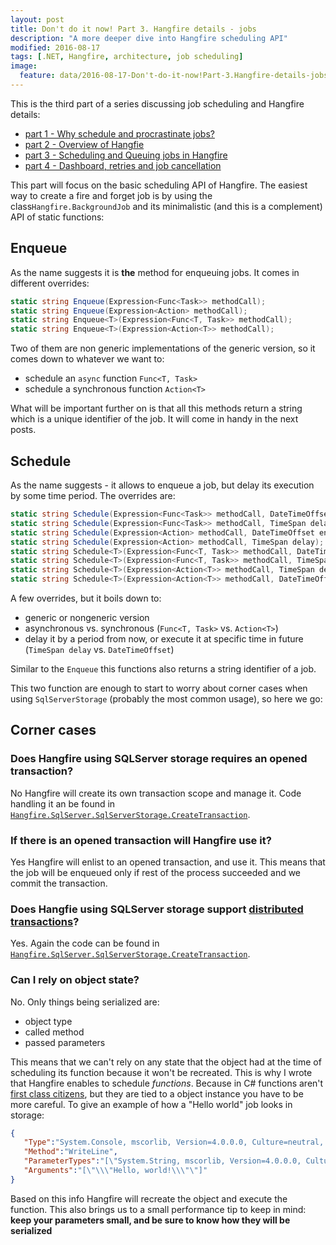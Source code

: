 ```yaml
---
layout: post
title: Don't do it now! Part 3. Hangfire details - jobs
description: "A more deeper dive into Hangfire scheduling API"
modified: 2016-08-17
tags: [.NET, Hangfire, architecture, job scheduling]
image:
  feature: data/2016-08-17-Don't-do-it-now!Part-3.Hangfire-details-jobs/logo.jpg
---
```


This is the third part of a series discussing job scheduling and Hangfire details:

- [part 1 - Why schedule and procrastinate jobs?](/Don't-do-it)
- [part 2 - Overview of Hangfie](/Don't-do-it-now!-Part-2.-Background-tasks,-job-queuing-and-scheduling-with-Hangfire/)
- [part 3 - Scheduling and Queuing jobs in Hangfire](/Don't-do-it-now!-Part-3.-Hangfire-details-jobs/)
- [part 4 - Dashboard, retries and job cancellation](/Don't-do-it-now!-Part-4.-Hangfire-details-dashboard,-retries-and-job-cancellation/)

This part will focus on the basic scheduling API of Hangfire.
The easiest way to create a fire and forget job is by using the class`Hangfire.BackgroundJob` and its minimalistic  (and this is a complement) API of static functions:

## Enqueue
As the name suggests it is **the** method for enqueuing jobs. It comes in different overrides:

```csharp
static string Enqueue(Expression<Func<Task>> methodCall);
static string Enqueue(Expression<Action> methodCall);
static string Enqueue<T>(Expression<Func<T, Task>> methodCall);
static string Enqueue<T>(Expression<Action<T>> methodCall);
```
Two of them are non generic implementations of the generic version, so it comes down to whatever we want to:

- schedule an `async` function `Func<T, Task>`
- schedule a synchronous function `Action<T>`

What will be important further on is that all this methods return a string which is a unique identifier of the job. It will come in handy in the next posts.

## Schedule
As the name suggests - it allows to enqueue a job, but delay its execution by some time period. The overrides are:

```csharp
static string Schedule(Expression<Func<Task>> methodCall, DateTimeOffset enqueueAt);
static string Schedule(Expression<Func<Task>> methodCall, TimeSpan delay);
static string Schedule(Expression<Action> methodCall, DateTimeOffset enqueueAt);
static string Schedule(Expression<Action> methodCall, TimeSpan delay);
static string Schedule<T>(Expression<Func<T, Task>> methodCall, DateTimeOffset enqueueAt);
static string Schedule<T>(Expression<Func<T, Task>> methodCall, TimeSpan delay);
static string Schedule<T>(Expression<Action<T>> methodCall, TimeSpan delay);
static string Schedule<T>(Expression<Action<T>> methodCall, DateTimeOffset enqueueAt);
```
A few overrides, but it boils down to:

- generic or nongeneric version
- asynchronous vs. synchronous (`Func<T, Task>` vs. `Action<T>`)
- delay it by a period from now, or execute it at specific time in future (`TimeSpan delay` vs. `DateTimeOffset`)

Similar to the `Enqueue` this functions also returns a string identifier of a job.

This two function are enough to start to worry about corner cases when using `SqlServerStorage` (probably the most common usage), so here we go:

## Corner cases

### Does Hangfire using SQLServer storage requires an opened transaction?
No Hangfire will create its own transaction scope and manage it. Code handling it an be found in [`Hangfire.SqlServer.SqlServerStorage.CreateTransaction`](https://github.com/HangfireIO/Hangfire/blob/master/src/Hangfire.SqlServer/SqlServerStorage.cs).

### If there is an opened transaction will Hangfire use it?
Yes Hangfire will enlist to an opened transaction, and use it. This means that the job will be enqueued only if rest of the process succeeded and we commit the transaction.

### Does Hangfie using SQLServer storage support [distributed transactions](https://en.wikipedia.org/wiki/Distributed_transaction)?
Yes. Again the code can be found in [`Hangfire.SqlServer.SqlServerStorage.CreateTransaction`](https://github.com/HangfireIO/Hangfire/blob/master/src/Hangfire.SqlServer/SqlServerStorage.cs).

### Can I rely on object state?
No. Only things being serialized are:

- object type
- called method
- passed parameters

This means that we can't rely on any state that the object had at the time of scheduling its function because it won't be recreated. This is why I wrote that Hangfire enables to schedule *functions*. Because in C# functions aren't [first class citizens](https://en.wikipedia.org/wiki/First-class_citizen), but they are tied to a object instance you have to be more careful. To give an example of how a "Hello world" job looks in storage:

```json
{  
   "Type":"System.Console, mscorlib, Version=4.0.0.0, Culture=neutral, PublicKeyToken=b77a5c561934e089",
   "Method":"WriteLine",
   "ParameterTypes":"[\"System.String, mscorlib, Version=4.0.0.0, Culture=neutral, PublicKeyToken=b77a5c561934e089\"]",
   "Arguments":"[\"\\\"Hello, world!\\\"\"]"
}
```
Based on this info Hangfire will recreate the object and execute the function. This also brings us to a small performance tip to keep in mind: 
**keep your parameters small, and be sure to know how they will be serialized** 
